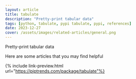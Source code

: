 ```yaml
---
layout: article
title: tabulate
description: "Pretty-print tabular data"
tags: [python, tabulate, pypi tabulate, pypi, references]
date: 2023-12-27
cover: /assets/images/related-articles/general.png
---
```


Pretty-print tabular data

Here are some articles that you may find helpful

{% include link-preview.html url="https://piptrends.com/package/tabulate"%}